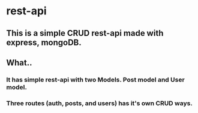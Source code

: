 # rest-api
## This is a simple CRUD rest-api made with express, mongoDB.

## What..
### It has simple rest-api with two Models. Post model and User model.
### Three routes (auth, posts, and users) has it's own CRUD ways. 
